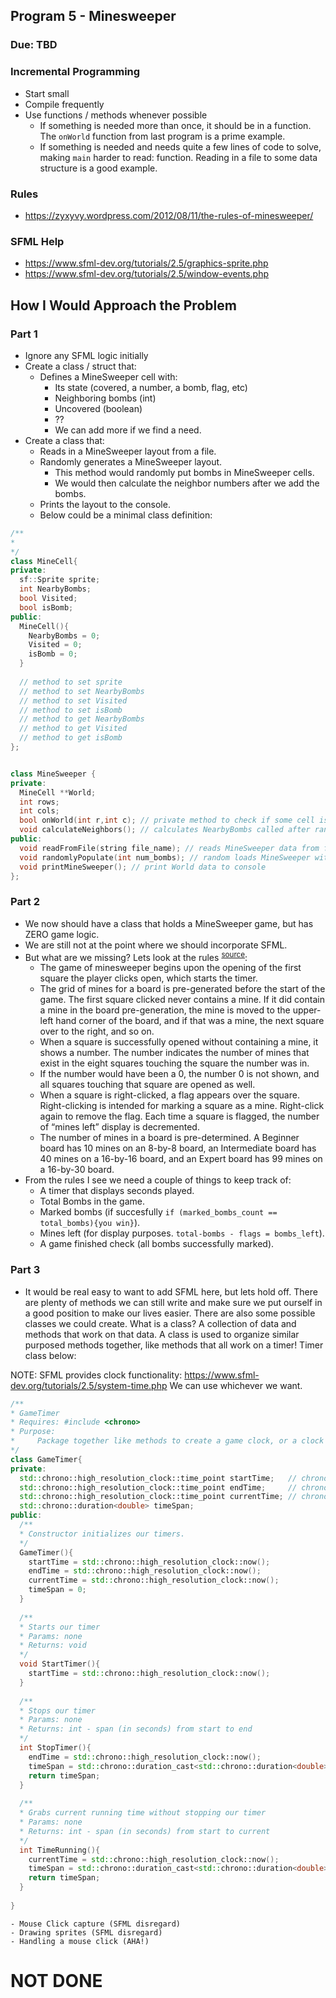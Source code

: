 ## Program 5 - Minesweeper
### Due: TBD

### Incremental Programming

- Start small
- Compile frequently
- Use functions / methods whenever possible
  - If something is needed more than once, it should be in a function. The `onWorld` function from last program is a prime example. 
  - If something is needed and needs quite a few lines of code to solve, making `main` harder to read: function. Reading in a file to some data structure is a good example.
 

### Rules
- https://zyxyvy.wordpress.com/2012/08/11/the-rules-of-minesweeper/

### SFML Help
- https://www.sfml-dev.org/tutorials/2.5/graphics-sprite.php
- https://www.sfml-dev.org/tutorials/2.5/window-events.php

## How I Would Approach the Problem

### Part 1

- Ignore any SFML logic initially
- Create a class / struct that:
  - Defines a MineSweeper cell with:
    - Its state (covered, a number, a bomb, flag, etc)
    - Neighboring bombs (int)
    - Uncovered (boolean)
    - ??
    - We can add more if we find a need.
- Create a class that:
  - Reads in a MineSweeper layout from a file.
  - Randomly generates a MineSweeper layout. 
    - This method would randomly put bombs in MineSweeper cells. 
    - We would then calculate the neighbor numbers after we add the bombs.
  - Prints the layout to the console.
  - Below could be a minimal class definition:
  
```cpp
/**
*
*/
class MineCell{
private:
  sf::Sprite sprite;
  int NearbyBombs;
  bool Visited;
  bool isBomb;
public:
  MineCell(){
    NearbyBombs = 0;
    Visited = 0;
    isBomb = 0;
  }
  
  // method to set sprite
  // method to set NearbyBombs
  // method to set Visited
  // method to set isBomb
  // method to get NearbyBombs
  // method to get Visited
  // method to get isBomb  
};


class MineSweeper {
private:
  MineCell **World;
  int rows;
  int cols;
  bool onWorld(int r,int c); // private method to check if some cell is in bounds
  void calculateNeighbors(); // calculates NearbyBombs called after randomlyPopulate is called
public:
  void readFromFile(string file_name); // reads MineSweeper data from file and loads 2D array
  void randomlyPopulate(int num_bombs); // random loads MineSweeper with num_bombs.
  void printMineSweeper(); // print World data to console 
};
```
  
### Part 2

- We now should have a class that holds a MineSweeper game, but has ZERO game logic.
- We are still not at the point where we should incorporate SFML.
- But what are we missing? Lets look at the rules <sup>[source](https://zyxyvy.wordpress.com/2012/08/11/the-rules-of-minesweeper/)</sup>:
  - The game of minesweeper begins upon the opening of the first square the player clicks open, which starts the timer.
  - The grid of mines for a board is pre-generated before the start of the game. The first square clicked never contains a mine. If it did contain a mine in the board pre-generation, the mine is moved to the upper-left hand corner of the board, and if that was a mine, the next square over to the right, and so on.
  - When a square is successfully opened without containing a mine, it shows a number. The number indicates the number of mines that exist in the eight squares touching the square the number was in.
  - If the number would have been a 0, the number 0 is not shown, and all squares touching that square are opened as well.
  - When a square is right-clicked, a flag appears over the square. Right-clicking is intended for marking a square as a mine. Right-click again to remove the flag. Each time a square is flagged, the number of “mines left” display is decremented.
  - The number of mines in a board is pre-determined. A Beginner board has 10 mines on an 8-by-8 board, an Intermediate board has 40 mines on a 16-by-16 board, and an Expert board has 99 mines on a 16-by-30 board. 
- From the rules I see we need a couple of things to keep track of:
  - A timer that displays seconds played.
  - Total Bombs in the game.
  - Marked bombs (if succesfully `if (marked_bombs_count == total_bombs){you win}`).
  - Mines left (for display purposes. `total-bombs - flags = bombs_left`).
  - A game finished check (all bombs successfully marked).
    
### Part 3 

- It would be real easy to want to add SFML here, but lets hold off. There are plenty of methods we can still write and make sure we put ourself in a good position to make our lives easier. There are also some possible classes we could create. What is a class? A collection of data and methods that work on that data. A class is used to organize similar purposed methods together, like methods that all work on a timer! Timer class below:

NOTE: SFML provides clock functionality: https://www.sfml-dev.org/tutorials/2.5/system-time.php 
We can use whichever we want. 

```cpp
/**
* GameTimer
* Requires: #include <chrono>
* Purpose:
*     Package together like methods to create a game clock, or a clock to determine if mouse clicks are happening too fast, etc.
*/
class GameTimer{
private:
  std::chrono::high_resolution_clock::time_point startTime;   // chrono time type for a start timer
  std::chrono::high_resolution_clock::time_point endTime;     // chrono time type for a ending timer
  std::chrono::high_resolution_clock::time_point currentTime; // chrono time type for checking running time
  std::chrono::duration<double> timeSpan;
public:
  /**
  * Constructor initializes our timers.
  */
  GameTimer(){
    startTime = std::chrono::high_resolution_clock::now();
    endTime = std::chrono::high_resolution_clock::now();
    currentTime = std::chrono::high_resolution_clock::now();
    timeSpan = 0;
  }
  
  /**
  * Starts our timer
  * Params: none
  * Returns: void
  */
  void StartTimer(){
    startTime = std::chrono::high_resolution_clock::now();
  }
  
  /**
  * Stops our timer
  * Params: none
  * Returns: int - span (in seconds) from start to end
  */
  int StopTimer(){
    endTime = std::chrono::high_resolution_clock::now();
    timeSpan = std::chrono::duration_cast<std::chrono::duration<double>>(endTime - startTime);
    return timeSpan;
  }
 
  /**
  * Grabs current running time without stopping our timer
  * Params: none
  * Returns: int - span (in seconds) from start to current
  */
  int TimeRunning(){
    currentTime = std::chrono::high_resolution_clock::now();
    timeSpan = std::chrono::duration_cast<std::chrono::duration<double>>(currentTime - startTime);
    return timeSpan;
  }
  
}
```


  
  
    - Mouse Click capture (SFML disregard)
    - Drawing sprites (SFML disregard)
    - Handling a mouse click (AHA!)
    


# NOT DONE



